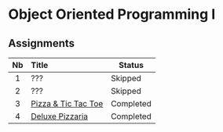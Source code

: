 # Object Oriented Programming I

## Assignments
Nb | Title | Status
:---:|:---|---
1 | ??? | Skipped
2 | ??? | Skipped
3 | [Pizza & Tic Tac Toe](https://github.com/prince-chrismc/Object-Oriented-Programming/tree/master/COMP248/pizzaDealer) | Completed
4 | [Deluxe Pizzaria](https://github.com/prince-chrismc/Object-Oriented-Programming/tree/master/COMP248/Pizza-Dealer-Advanced) | Completed 
